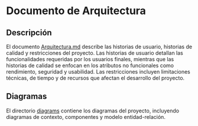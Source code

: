 # Documento de Arquitectura

## Descripción

El documento [Arquitectura.md](./Arquitectura.md) describe las historias de usuario, historias de calidad y restricciones del proyecto. Las historias de usuario detallan las funcionalidades requeridas por los usuarios finales, mientras que las historias de calidad se enfocan en los atributos no funcionales como rendimiento, seguridad y usabilidad. Las restricciones incluyen limitaciones técnicas, de tiempo y de recursos que afectan el desarrollo del proyecto.

## Diagramas

El directorio [diagrams](./diagrams) contiene los diagramas del proyecto, incluyendo diagramas de contexto, componentes y modelo entidad-relación.